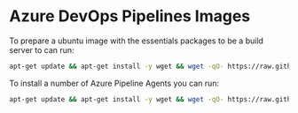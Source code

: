 # Azure DevOps Pipelines Images

To prepare a ubuntu image with the essentials packages to be a build server to can run:

```bash
apt-get update && apt-get install -y wget && wget -qO- https://raw.githubusercontent.com/amgdy/devops-tools/main/devops-runners/ubnutu/install-essentials.sh | bash
```

To install a number of Azure Pipeline Agents you can run:

```bash
apt-get update && apt-get install -y wget && wget -qO- https://raw.githubusercontent.com/amgdy/devops-tools/main/devops-runners/ubnutu/install-ado-agents.sh | bash

```

